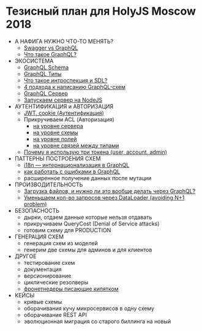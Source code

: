 # Тезисный план для HolyJS Moscow 2018

- А НАФИГА НУЖНО ЧТО-ТО МЕНЯТЬ?
  - [Swagger vs GraphQL](../particles/swagger/README.md)
  - [Что такое GraphQL?](../particles/graphql/README.md)
- ЭКОСИСТЕМА
  - [GraphQL Schema](../particles/graphql/schema/README.md)
  - [GraphQL Типы](../particles/graphql/types/README.md)
  - [Что такое интроспекция и SDL?](../particles/graphql/schema/README.md)
  - [4 подхода к написанию GraphQL-схем](../particles/graphql/schema-build-ways/README.md)
  - [GraphQL Сервер](../particles/graphql/server/README.md)
  - [Запускаем сервер на NodeJS](../particles/graphql/server/README.md)
- АУТЕНТИФИКАЦИЯ и АВТОРИЗАЦИЯ
  - [JWT, cookie (Аутентификация)](../particles/graphql/auth/README.md#sign-in-аутентификация)
  - Прикручиваем ACL (Авторизация)
    - [на уровне сервера](../particles/graphql/auth/README.md#1-авторизация-на-уровне-сервера-apollo-express-koa-и-пр)
    - [на уровне схемы](../particles/graphql/auth/README.md#2-авторизация-на-уровне-graphql-схемы-глобально-на-первых-полях-схемы)
    - [на уровне полей](../particles/graphql/auth/README.md#3-авторизация-на-уровне-полей-в-resolve-методах)
    - [на уровне связей между типами](../particles/graphql/auth/README.md#4-авторизация-на-уровне-связей-между-типами-в-resolve-методах)
  - [Почему я использую три токена (user, account, admin)](../particles/graphql/auth/README.md#почему-я-использую-три-токена-user-account-admin)
- ПАТТЕРНЫ ПОСТРОЕНИЯ СХЕМ
  - [i18n — интернационализация в GraphQL](../particles/graphql/i18n/README.md)
  - [как работать с ошибками в GraphQL](../particles/graphql/errors/README.md)
  - расширенное получение данных после мутации
- ПРОИЗВОДИТЕЛЬНОСТЬ
  - [Загрузка файлов, и нужно ли это вообще делать через GraphQL?](../particles/graphql/fileUploads/README.md)
  - [Уменьшаем кол-во запросов через DataLoader (avoiding N+1 problem)](../particles/graphql/dataloader/README.md)
- БЕЗОПАСНОСТЬ
  - дырки, отдаем данные которые нельзя отдавать
  - прикручиваем QueryCost (Denial of Service attacks)
  - готовим схему для PRODUCTION
- ГЕНЕРАЦИЯ СХЕМ
  - генерация схем из моделей
  - генерим две схемы для админов и для клиентов
- ДРУГОЕ
  - тестирование схем
  - документация
  - версионирование
  - циклические резолверы
  - [фронетнедеры писающие кипятком](../particles/redux/README.md)
- КЕЙСЫ
  - кривые схемы
  - оборачивания кучу микросервисов в одну схему
  - оборачивание REST API
  - эволюционная миграция со старого биллинга на новый
